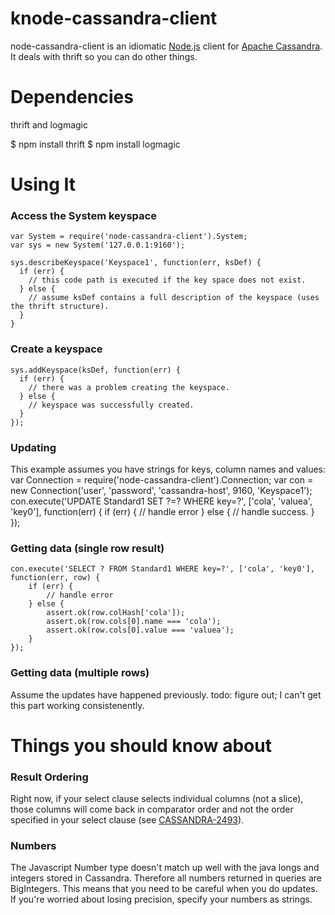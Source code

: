knode-cassandra-client
====================

node-cassandra-client is an idiomatic [Node.js](http://nodejs.org) client for [Apache Cassandra](http://cassandra.apache.org).
It deals with thrift so you can do other things.

Dependencies
====================

thrift and logmagic

  $ npm install thrift
  $ npm install logmagic

Using It
====================

### Access the System keyspace
    var System = require('node-cassandra-client').System;
    var sys = new System('127.0.0.1:9160');
    
    sys.describeKeyspace('Keyspace1', function(err, ksDef) {
      if (err) {
        // this code path is executed if the key space does not exist.
      } else {
        // assume ksDef contains a full description of the keyspace (uses the thrift structure).
      }
    }
    
### Create a keyspace
    sys.addKeyspace(ksDef, function(err) {
      if (err) {
        // there was a problem creating the keyspace.
      } else {
        // keyspace was successfully created.
      }
    });
    
### Updating
This example assumes you have strings for keys, column names and values:
    var Connection = require('node-cassandra-client').Connection;
    var con = new Connection('user', 'password', 'cassandra-host', 9160, 'Keyspace1');
    con.execute('UPDATE Standard1 SET ?=? WHERE key=?', ['cola', 'valuea', 'key0'], function(err) {
        if (err) {
            // handle error
        } else {
            // handle success.
        }
	});

### Getting data (single row result)
    con.execute('SELECT ? FROM Standard1 WHERE key=?', ['cola', 'key0'], function(err, row) {
        if (err) {
            // handle error
        } else {
            assert.ok(row.colHash['cola']);
            assert.ok(row.cols[0].name === 'cola');
            assert.ok(row.cols[0].value === 'valuea');
        }
    });

### Getting data (multiple rows)
Assume the updates have happened previously.  todo: figure out; I can't get this part working consistenently.
	
Things you should know about
============================
### Result Ordering
Right now, if your select clause selects individual columns (not a slice), those columns will come back
in comparator order and not the order specified in your select clause (see [CASSANDRA-2493](https://issues.apache.org/jira/browse/CASSANDRA-2493)).

### Numbers
The Javascript Number type doesn't match up well with the java longs and integers stored in Cassandra.
Therefore all numbers returned in queries are BigIntegers.  This means that you need to be careful when you
do updates.  If you're worried about losing precision, specify your numbers as strings.